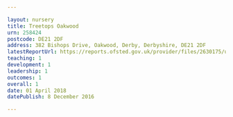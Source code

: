 ```yaml
---

layout: nursery
title: Treetops Oakwood
urn: 258424
postcode: DE21 2DF
address: 382 Bishops Drive, Oakwood, Derby, Derbyshire, DE21 2DF
latestReportUrl: https://reports.ofsted.gov.uk/provider/files/2630175/urn/258424.pdf
teaching: 1
development: 1
leadership: 1
outcomes: 1
overall: 1
date: 01 April 2018 
datePublish: 8 December 2016

---
```

